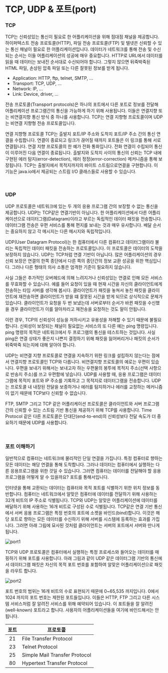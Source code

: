 # TCP, UDP & 포트(port)

### TCP

 TCP는 신뢰성있는 통신이 필요로 한 어플리케이션을 위해 점대점 채널을 제공합니다. 하이퍼텍스트 전송 프로토콜(HTTP), 파일 전송 프로토콜(FTP) 및 텔넷은 신뢰할 수 있는 통신 채널이 필요로 한 어플리케이션입니다. 데이터가 네트워크를 통해 전송 및 수신되는 순서는 이들 어플리케이션의 성공에 매우 중요합니다. HTTP로 URL에서 데이터를 읽을 때 데이터는 보내진 순서대로 수신되어야 합니다. 그렇지 않으면 뒤죽박죽된 HTML 파일, 손상된 압축 파일 또는 다른 잘못된 정보를 받게 됩니다.

- Application: HTTP, ftp, telnet, SMTP, ...
- Transport: TCP, UDP, ...
- Network: IP, ...
- Link: Device, driver, ...

 전송 프로토콜(Transport protocols)은 하나의 포트에서 다른 포트로 정보를 전달해 어플리케이션 프로그램간의 통신을 가능하게 하기 위해 사용됩니다. 이들은 연결지향 또는 비연결지향 통신 방식 중 하나를 사용합니다. TCP는 연결 지향형 프로토콜이며 UDP는 비연결 지향형 전송 프로토콜입니다.

 연결 지향형 프로토콜 TCP는 출발지 포트/IP 주소와 도착지 포트/IP 주소 간의 통신 연결을 수립합니다. 연결이 종료되고 링크가 끊어질 때까지 포트들은 이 링크를 통해 서로 연결됩니다. 연결 지향 프로토콜의 한 예가 전화 통화입니다. 전화 연결이 수립되어 통신이 이루어진 다음 연결이 종료됩니다. 출발지와 도착지 사이의 통신의 신뢰는 TCP 내에 구현된 에러 탐지(error-detection), 에러 정정(error-correction) 메커니즘을 통해 보장됩니다. TCP는 출발지에서 목적지까지의 바이트 스트림으로연결을 구현합니다. 이 기능은 java.io에서 제공되는 스트림 I/O 클래스들로 사용할 수 있습니다.



<br />



### UDP

 UDP 프로토콜은 네트워크에 있는 두 개의 응용 프로그램 간의 보장할 수 없는 통신을 제공합니다. UDP는 TCP같은 연결기반이 아닙니다. 한 어플리케이션에서 다른 어플리케이션으로 데이터그램(Datagram)이라고 부르는 독립적인 데이터 패킷을 전송합니다. 데이터그램 전송은 우편 서비스를 통해 편지를 보내는 것과 매우 유사합니다. 배달 순서는 중요하지 않고 각 메시지는 다른 메시지와 독립적입니다.

 UDP(User Datagram Protocol)는 한 컴퓨터에서 다른 컴퓨터고 데이터그램이라 불리는 독립적인 데이터 패킷을 전송하는 프로토콜입니다. 이 프로토콜은 데이터의 도착을 보장하지 않습니다. UDP는 TCP처럼 연결 기반이 아닙니다. 많은 어플리케이션의 경우 신뢰 보장은 연결의 한쪽 종단에서 다른 쪽의 종단간의 정보 교환 성공을 위한 핵심입니다. 그러나 다른 형태의 의사 소통은 엄격한 기준이 필요하지 않습니다.

 사실 그들은 추가적인 오버헤드에 의해 느려지거나 신뢰성있는 연결로 인해 모든 서비스를 무효화할 수 있습니다. 예를 들어 요청이 있을 때 현재 시간을 자신의 클라이언트에게 전송하는 타임 서버를 생각해 봅시다. 클라이언트가 패킷을 놓쳐서 놓친 패킷을 클라이언트에 재전송하면 클라이언트가 받을 떄 잘못된 시간을 받게 되므로 상식적으로 문제가 있습니다. 클라이언트가 요청을 두 번 보냈는데 서버로부터 순서가 바뀐 패킷을 수신했을 경우 클라이언트가 이를 알아차리고 재전송을 요청하는 것도 말이 안됩니다.

 이런 경우, TCP의 신뢰성이 성능을 저하시키고 유용성을 저해할 수 있기 때문에 불필요합니다. 신뢰성이 보장되는 채널이 필요없는 서비스의 또 다른 예는 ping 명령입니다. ping 명령의 목적은 네트워크에서 두 프로그램의 통신을 테스트하는 것입니다. 사실 ping은 연결 상태가 좋은지 나쁜지 결정하기 위해 패킷을 잃어버리거나 패킷의 순서가 뒤죽박죽 되는지에 대해 알아야 합니다.

 UDP는 비연결 지향 프로토콜로 연결을 지속하기 위한 링크를 설립하지 않는다는 점에서 연결지향 프로토콜인 TCP와 다릅니다. 비연결지향 프로토콜의 예로는 우편이 있습니다. 우편을 보내기 위해서는 보내고자 하는 우편물의 봉투에 목적지 주소(선택 사항으로 반송지 주소)를 쓰고 우편함에 넣습니다. UDP를 사용할 때, 응용 프로그램은 데이터그램에 목적지 포트와 IP 주소를 기록하고 그 목적지로 데이터그램을 전송합니다. UDP는 프로토콜 내 내장된 전달을 보증하거나 에러를 탐지하거나 에러를 교정하는 메커니즘이 없기 때문에 TCP보다 신뢰할 수 없습니다.

 FTP, SMTP 그리고 TCP 같은 어플리케이션 프로토콜은 클라이언트와 서버 프로그램 간의 신뢰할 수 있는 스트림 기반 통신을 제공하기 위해 TCP를 사용합니다. Time Protocol 같은 다른 프로토콜은 단대단(end-to-end)의 신뢰성보다 전달 속도가 더 중요하기 때문에 UDP를 사용합니다.



<br />



### 포트 이해하기

 일반적으로 컴퓨터는 네트워크에 물리적인 단일 연결을 가집니다. 특정 컴퓨터로 향하는 모든 데이터는 해당 연결을 통해 도착합니다. 그러나 데이터는 컴퓨터에서 실행하는 다른 응용프로그램을 위한 것일 수 있습니다. 그러면 컴퓨터는 데이터를 전달해야 할 응용 프로그램을 어떻게 알 수 있을까요? 포트를 통해서입니다.

 인터넷을 통해 교환되는 데이터는 컴퓨터와 목적 포트를 식별하기 위한 위치 정보를 동반합니다. 컴퓨터는 네트워크에서 알맞은 컴퓨터에 데이터를 전달하기 위해 사용하는 32개 비트의 IP 주소로 식별됩니다. TCP와 UDP는 알맞은 어플리케이션에 데이터를 배달하기 위해 사용하는 16개 비트로 구성된 수로 식별됩니다. TCP같은 연결 기반 통신에서 서버 응용 프로그램은 특정 번호의 포트에 소켓을 바인드(bind)합니다. 이것은 해당 포트로 향하는 모든 데이터를 수신하기 위해 서버를 시스템에 등록하는 효과를 가집니다. 그러면 아래 그림에 묘사된 것처럼 클라이언트는 서버의 포트에서 서버와 만나게 됩니다.

![port1](https://github.com/simmmba/IT_Study/blob/master/images/port1.png?raw=true)

 TCP와 UDP 프로토콜은 컴퓨터에서 실행하는 특정 프로세스와 들어오는 데이터를 매핑하기 위해 포트를 사용합니다. 아래 그림과 같이 UDP 같은 데이터그램 기반의 통신에서 데이터그램 패킷은 자신의 목적 포트 번호를 포함하여 알맞은 어플리케이션으로 패킷을 라우트 합니다.

![port2](https://github.com/simmmba/IT_Study/blob/master/images/port2.png?raw=true)

 포트 번호의 범위는 16개 비트의 수로 표현되기 때문에 0~65,535 까지입니다. 0에서 1024 까지의 포트 번호는 제한된 포트들입니다. 이들은 HTTP, FTP 그리고 다른 시스템 서비스처럼 잘 알려진 서비스를 위해 예약되어 있습니다. 이 포트들을 잘 알려진(well-known) 포트라고 합니다. 사용자의 어플리케이션들을 여기에 바인드해서는 안됩니다.

| 포트 | <center> 프로토콜 </center>   |
| :--: | :---------------------------- |
|  21  | File Transfer Protocol        |
|  23  | Telnet Protocol               |
|  25  | Simple Mail Transfer Protocol |
|  80  | Hypertext Transfer Protocol   |

